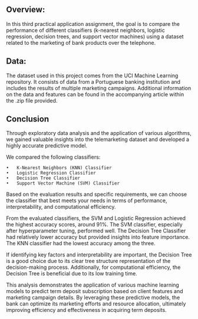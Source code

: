 ## Overview:

In this third practical application assignment, the goal is to compare the performance of different classifiers (k-nearest neighbors, logistic regression, decision trees, and support vector machines) using a dataset related to the marketing of bank products over the telephone.

## Data:

The dataset used in this project comes from the UCI Machine Learning repository. It consists of data from a Portuguese banking institution and includes the results of multiple marketing campaigns. Additional information on the data and features can be found in the accompanying article within the .zip file provided.

## Conclusion

Through exploratory data analysis and the application of various algorithms, we gained valuable insights into the telemarketing dataset and developed a highly accurate predictive model.

We compared the following classifiers:

	•	K-Nearest Neighbors (KNN) Classifier
	•	Logistic Regression Classifier
	•	Decision Tree Classifier
	•	Support Vector Machine (SVM) Classifier

Based on the evaluation results and specific requirements, we can choose the classifier that best meets your needs in terms of performance, interpretability, and computational efficiency.

From the evaluated classifiers, the SVM and Logistic Regression achieved the highest accuracy scores, around 91%. The SVM classifier, especially after hyperparameter tuning, performed well. The Decision Tree Classifier had relatively lower accuracy but provided insights into feature importance. The KNN classifier had the lowest accuracy among the three.

If identifying key factors and interpretability are important, the Decision Tree is a good choice due to its clear tree structure representation of the decision-making process. Additionally, for computational efficiency, the Decision Tree is beneficial due to its low training time.

This analysis demonstrates the application of various machine learning models to predict term deposit subscription based on client features and marketing campaign details. By leveraging these predictive models, the bank can optimize its marketing efforts and resource allocation, ultimately improving efficiency and effectiveness in acquiring term deposits.
